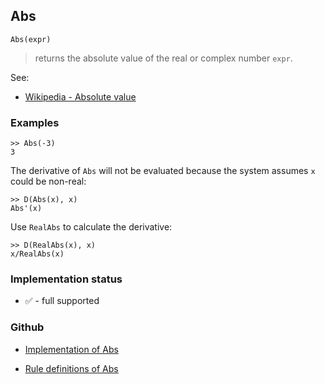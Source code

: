 ## Abs

```
Abs(expr)
```

> returns the absolute value of the real or complex number `expr`.
  

See:
* [Wikipedia - Absolute value](http://en.wikipedia.org/wiki/Absolute_value)
 

### Examples

```
>> Abs(-3)
3
```

The derivative of `Abs` will not be evaluated because the system assumes `x` could be non-real:

```
>> D(Abs(x), x)
Abs'(x)
```

Use `RealAbs` to calculate the derivative:

```
>> D(RealAbs(x), x)
x/RealAbs(x)
```







### Implementation status

* &#x2705; - full supported

### Github

* [Implementation of Abs](https://github.com/axkr/symja_android_library/blob/master/symja_android_library/matheclipse-core/src/main/java/org/matheclipse/core/builtin/Arithmetic.java#L243) 

* [Rule definitions of Abs](https://github.com/axkr/symja_android_library/blob/master/symja_android_library/rules/AbsRules.m) 
